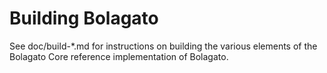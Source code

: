 Building Bolagato
================

See doc/build-*.md for instructions on building the various
elements of the Bolagato Core reference implementation of Bolagato.
